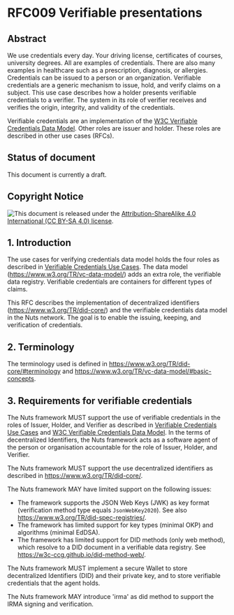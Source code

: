 # RFC009 Verifiable presentations



## Abstract

We use credentials every day. Your driving license, certificates of courses, university degrees. All are examples of credentials. There are also many examples in healthcare such as a prescription, diagnosis, or allergies. Credentials can be issued to a person or an organization. Verifiable credentials are a generic mechanism to issue, hold, and verify claims on a subject. This use case describes how a holder presents verifiable credentials to a verifier. The system in its role of verifier receives and verifies the origin, integrity, and validity of the credentials. 

Verifiable credentials are an implementation of the [W3C Verifiable Credentials Data Model](https://www.w3.org/TR/vc-data-model/). Other roles are issuer and holder. These roles are described in other use cases (RFCs).

## Status of document

This document is currently a draft. 

## Copyright Notice

<img style="float: left;" src="https://mirrors.creativecommons.org/presskit/buttons/88x31/png/by-sa.png">

This document is released under the [Attribution-ShareAlike 4.0 International (CC BY-SA 4.0) license](https://creativecommons.org/licenses/by-sa/4.0/).



## 1. Introduction

The use cases for verifying credentials data model holds the four roles as described in [Verifiable Credentials Use Cases](https://www.w3.org/TR/vc-use-cases/). The data model (https://www.w3.org/TR/vc-data-model/) adds an extra role, the verifiable data registry. Verifiable credentials are containers for different types of claims.

This RFC describes the implementation of decentralized identifiers (https://www.w3.org/TR/did-core/) and the verifiable credentials data model in the Nuts network. The goal is to enable the issuing, keeping, and verification of credentials. 



## 2. Terminology

The terminology used is defined in https://www.w3.org/TR/did-core/#terminology and https://www.w3.org/TR/vc-data-model/#basic-concepts.



## 3. Requirements for verifiable credentials

The Nuts framework MUST support the use of verifiable credentials in the roles of Issuer, Holder, and Verifier as described in [Verifiable Credentials Use Cases](https://www.w3.org/TR/vc-use-cases/) and [W3C Verifiable Credentials Data Model](https://www.w3.org/TR/vc-data-model/). In the terms of decentralized Identifiers, the Nuts framework acts as a software agent of the person or organisation accountable for the role of Issuer, Holder, and Verifier.

The Nuts framework MUST support the use decentralized identifiers as described in https://www.w3.org/TR/did-core/.

The Nuts framework MAY have limited support on the following issues:

- The framework supports the JSON Web Keys (JWK) as key format (verification method type equals `JsonWebKey2020`). See also https://www.w3.org/TR/did-spec-registries/.
- The framework has limited support for key types (minimal OKP) and algorithms (minimal EdDSA).
- The framework has limited support for DID methods (only web method), which resolve to a DID document in a verifiable data registry. See https://w3c-ccg.github.io/did-method-web/.

The Nuts framework MUST implement a secure Wallet to store decentralized Identifiers (DID) and their private key, and to store verifiable credentials that the agent holds.

The Nuts framework MAY introduce 'irma' as did method to support the IRMA signing and verification.



